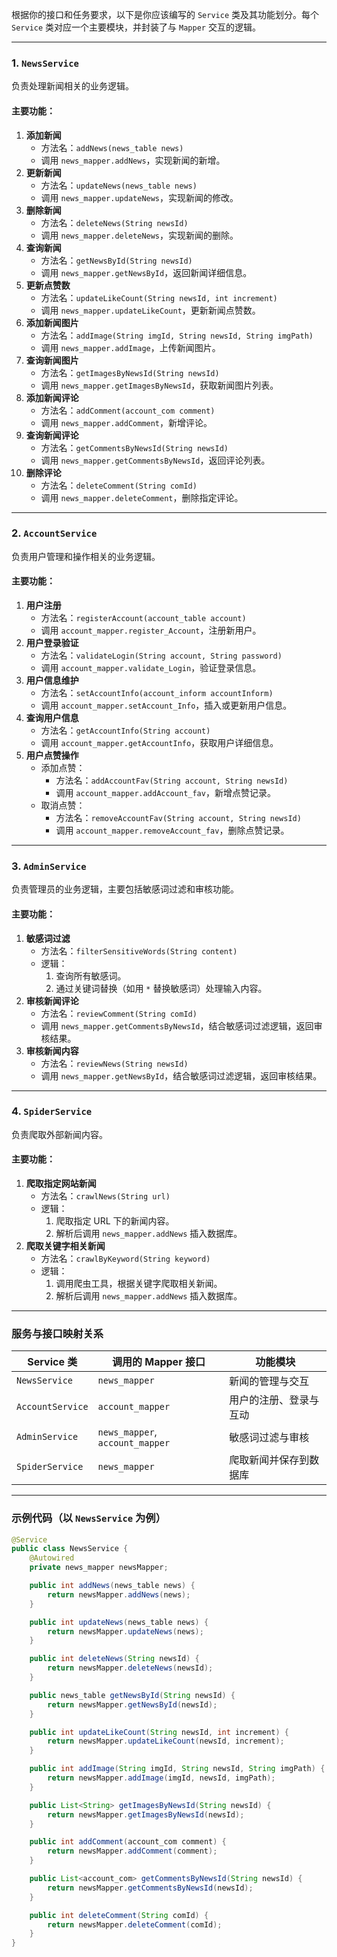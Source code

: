 根据你的接口和任务要求，以下是你应该编写的 `Service` 类及其功能划分。每个 `Service` 类对应一个主要模块，并封装了与 `Mapper` 交互的逻辑。

------

### 1. **`NewsService`**

负责处理新闻相关的业务逻辑。

#### **主要功能：**

1. **添加新闻**
   - 方法名：`addNews(news_table news)`
   - 调用 `news_mapper.addNews`，实现新闻的新增。
2. **更新新闻**
   - 方法名：`updateNews(news_table news)`
   - 调用 `news_mapper.updateNews`，实现新闻的修改。
3. **删除新闻**
   - 方法名：`deleteNews(String newsId)`
   - 调用 `news_mapper.deleteNews`，实现新闻的删除。
4. **查询新闻**
   - 方法名：`getNewsById(String newsId)`
   - 调用 `news_mapper.getNewsById`，返回新闻详细信息。
5. **更新点赞数**
   - 方法名：`updateLikeCount(String newsId, int increment)`
   - 调用 `news_mapper.updateLikeCount`，更新新闻点赞数。
6. **添加新闻图片**
   - 方法名：`addImage(String imgId, String newsId, String imgPath)`
   - 调用 `news_mapper.addImage`，上传新闻图片。
7. **查询新闻图片**
   - 方法名：`getImagesByNewsId(String newsId)`
   - 调用 `news_mapper.getImagesByNewsId`，获取新闻图片列表。
8. **添加新闻评论**
   - 方法名：`addComment(account_com comment)`
   - 调用 `news_mapper.addComment`，新增评论。
9. **查询新闻评论**
   - 方法名：`getCommentsByNewsId(String newsId)`
   - 调用 `news_mapper.getCommentsByNewsId`，返回评论列表。
10. **删除评论**
    - 方法名：`deleteComment(String comId)`
    - 调用 `news_mapper.deleteComment`，删除指定评论。

------

### 2. **`AccountService`**

负责用户管理和操作相关的业务逻辑。

#### **主要功能：**

1. **用户注册**
   - 方法名：`registerAccount(account_table account)`
   - 调用 `account_mapper.register_Account`，注册新用户。
2. **用户登录验证**
   - 方法名：`validateLogin(String account, String password)`
   - 调用 `account_mapper.validate_Login`，验证登录信息。
3. **用户信息维护**
   - 方法名：`setAccountInfo(account_inform accountInform)`
   - 调用 `account_mapper.setAccount_Info`，插入或更新用户信息。
4. **查询用户信息**
   - 方法名：`getAccountInfo(String account)`
   - 调用 `account_mapper.getAccountInfo`，获取用户详细信息。
5. **用户点赞操作**
   - 添加点赞：
     - 方法名：`addAccountFav(String account, String newsId)`
     - 调用 `account_mapper.addAccount_fav`，新增点赞记录。
   - 取消点赞：
     - 方法名：`removeAccountFav(String account, String newsId)`
     - 调用 `account_mapper.removeAccount_fav`，删除点赞记录。

------

### 3. **`AdminService`**

负责管理员的业务逻辑，主要包括敏感词过滤和审核功能。

#### **主要功能：**

1. **敏感词过滤**
   - 方法名：`filterSensitiveWords(String content)`
   - 逻辑：
     1. 查询所有敏感词。
     2. 通过关键词替换（如用 `*` 替换敏感词）处理输入内容。
2. **审核新闻评论**
   - 方法名：`reviewComment(String comId)`
   - 调用 `news_mapper.getCommentsByNewsId`，结合敏感词过滤逻辑，返回审核结果。
3. **审核新闻内容**
   - 方法名：`reviewNews(String newsId)`
   - 调用 `news_mapper.getNewsById`，结合敏感词过滤逻辑，返回审核结果。

------

### 4. **`SpiderService`**

负责爬取外部新闻内容。

#### **主要功能：**

1. **爬取指定网站新闻**
   - 方法名：`crawlNews(String url)`
   - 逻辑：
     1. 爬取指定 URL 下的新闻内容。
     2. 解析后调用 `news_mapper.addNews` 插入数据库。
2. **爬取关键字相关新闻**
   - 方法名：`crawlByKeyword(String keyword)`
   - 逻辑：
     1. 调用爬虫工具，根据关键字爬取相关新闻。
     2. 解析后调用 `news_mapper.addNews` 插入数据库。

------

### 服务与接口映射关系

| **Service 类**   | **调用的 Mapper 接口**          | **功能模块**           |
| ---------------- | ------------------------------- | ---------------------- |
| `NewsService`    | `news_mapper`                   | 新闻的管理与交互       |
| `AccountService` | `account_mapper`                | 用户的注册、登录与互动 |
| `AdminService`   | `news_mapper`, `account_mapper` | 敏感词过滤与审核       |
| `SpiderService`  | `news_mapper`                   | 爬取新闻并保存到数据库 |

------

### 示例代码（以 `NewsService` 为例）

```java
@Service
public class NewsService {
    @Autowired
    private news_mapper newsMapper;

    public int addNews(news_table news) {
        return newsMapper.addNews(news);
    }

    public int updateNews(news_table news) {
        return newsMapper.updateNews(news);
    }

    public int deleteNews(String newsId) {
        return newsMapper.deleteNews(newsId);
    }

    public news_table getNewsById(String newsId) {
        return newsMapper.getNewsById(newsId);
    }

    public int updateLikeCount(String newsId, int increment) {
        return newsMapper.updateLikeCount(newsId, increment);
    }

    public int addImage(String imgId, String newsId, String imgPath) {
        return newsMapper.addImage(imgId, newsId, imgPath);
    }

    public List<String> getImagesByNewsId(String newsId) {
        return newsMapper.getImagesByNewsId(newsId);
    }

    public int addComment(account_com comment) {
        return newsMapper.addComment(comment);
    }

    public List<account_com> getCommentsByNewsId(String newsId) {
        return newsMapper.getCommentsByNewsId(newsId);
    }

    public int deleteComment(String comId) {
        return newsMapper.deleteComment(comId);
    }
}
```